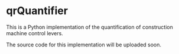 # qrQuantifier

This is a Python implementation of the quantification of construction machine control levers.

The source code for this implementation will be uploaded soon.

